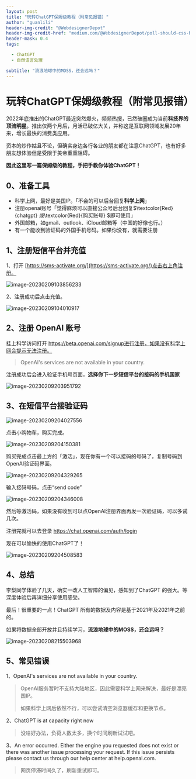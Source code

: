 ```yaml
---
layout: post
title: "玩转ChatGPT保姆级教程（附常见报错）"
author: "guanlili"
header-img-credit: "@WebdesignerDepot"
header-img-credit-href: "medium.com/@WebdesignerDepot/poll-should-css-become-more-like-a-programming-language-c74eb26a4270"
header-mask: 0.4
tags:

  - ChatGPT
  - 自然语言处理

subtitle: "流浪地球中的MOSS，还会远吗？"
---
```

# 玩转ChatGPT保姆级教程（附常见报错）

2022年底推出的ChatGPT最近突然爆火，频频热搜，已然破圈成为当前**科技界的顶流明星**。推出仅两个月后，月活已破亿大关，并称这是互联网领域发展20年来，增长最快的消费类应用。

资本的炒作姑且不论，但确实身边各行各业的朋友都在注意ChatGPT，也有好多朋友想体验但是受限于美帝重重阻碍。

**因此这里写一篇保姆级的教程，手把手教你体验ChatGPT！**

## 0、准备工具

- 科学上网，最好是美国IP。「不会的可以后台回复**科学上网**」
- 注册openai账号「觉得麻烦可以直接公众号后台回复$\textcolor{Red}{chatgpt} $或$\textcolor{Red}{购买账号} $即可使用」
- 外国邮箱，如gmail、outlook、iCloud邮箱等（中国的好像也行。）
- 有一个能收到验证码的外国手机号码。如果你没有，就需要注册

## 1、注册短信平台并充值

1、打开 [https://sms-activate.org/](https://sms-activate.org/)点击右上角注册。

![image-20230209103856233](https://blog-1258476669.cos.ap-beijing.myqcloud.com/cos-pictureBed/image-20230209103856233.png)

2、注册成功后点击充值。

![image-20230209104010917](https://blog-1258476669.cos.ap-beijing.myqcloud.com/cos-pictureBed/image-20230209104010917.png)

## 2、注册 OpenAI 账号

挂上科学访问打开 https://beta.openai.com/signup进行注册，如果没有科学上网会提示无法注册。

> OpenAI's services are not available in your country.

注册成功后会进入验证手机号页面，**选择你下一步短信平台的接码的手机国家**

![image-20230209203951792](https://blog-1258476669.cos.ap-beijing.myqcloud.com/cos-pictureBed/image-20230209203951792.png)

## 3、在短信平台接验证码

![image-20230209204027556](https://blog-1258476669.cos.ap-beijing.myqcloud.com/cos-pictureBed/image-20230209204027556.png)

点击小购物车，购买完成。

![image-20230209204150381](https://blog-1258476669.cos.ap-beijing.myqcloud.com/cos-pictureBed/image-20230209204150381.png)

购买完成点击最上方的「激活」，现在你有一个可以接码的号码了，复制号码到OpenAI验证码界面。

![image-20230209204329265](https://blog-1258476669.cos.ap-beijing.myqcloud.com/cos-pictureBed/image-20230209204329265.png)

输入接码号码，点击“send code”

![image-20230209204346008](https://blog-1258476669.cos.ap-beijing.myqcloud.com/cos-pictureBed/image-20230209204346008.png)

然后等激活码，如果没有收到可以点OpenAI注册界面再发一次验证码，可以多试几次。

注册完就可以去登录 https://chat.openai.com/auth/login

现在可以愉快的使用ChatGPT了！

![image-20230209204508583](https://blog-1258476669.cos.ap-beijing.myqcloud.com/cos-pictureBed/image-20230209204508583.png)

## 4、总结

李梨同学体验了几天，确实一改人工智障的偏见，感知到了ChatGPT 的强大。等深度体验后再详细分享使用感受。

最后！很重要的一点！ChatGPT 所有的数据及内容是基于2021年及2021年之前的。

如果将数据全部开放并且持续学习，**流浪地球中的MOSS，还会远吗？**

![image-20230208215503968](https://blog-1258476669.cos.ap-beijing.myqcloud.com/cos-pictureBed/image-20230208215503968.png)

## 5、常见错误

1、OpenAI's services are not available in your country.

> OpenAI服务暂时不支持大陆地区，因此需要科学上网来解决，最好是漂亮国IP。
>
> 如果科学上网后依然不行，可以尝试清空浏览器缓存和更换节点。

2、ChatGPT is at capacity right now

> 没啥好办法，负荷人数太多，换个时间刷新试试吧。

3、An error occurred. Either the engine you requested does not exist or there was another issue processing your request. If this issue persists please contact us through our help center at help.openai.com.

> 网页停滞时间久了，刷新重试即可。


